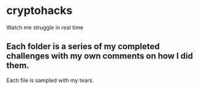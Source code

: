 # cryptohacks
Watch me struggle in real time

## Each folder is a series of my completed challenges with my own comments on how I did them. 
Each file is sampled with my tears. 

